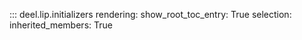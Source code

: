 ::: deel.lip.initializers
    rendering:
        show_root_toc_entry: True
    selection:
        inherited_members: True
